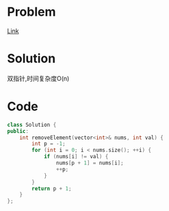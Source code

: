 # Problem
[Link](https://leetcode-cn.com/problems/remove-element)

# Solution

双指针,时间复杂度O(n)

# Code
```cpp
class Solution {
public:
    int removeElement(vector<int>& nums, int val) {
        int p = -1;
        for (int i = 0; i < nums.size(); ++i) {
            if (nums[i] != val) {
                nums[p + 1] = nums[i];
                ++p;
            }
        }
        return p + 1;
    }
};
```